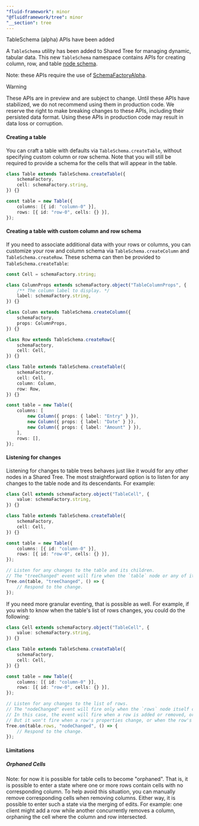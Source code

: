 ```yaml
---
"fluid-framework": minor
"@fluidframework/tree": minor
"__section": tree
---
```

TableSchema (alpha) APIs have been added

A `TableSchema` utility has been added to Shared Tree for managing dynamic, tabular data.
This new `TableSchema` namespace contains APIs for creating column, row, and table [node schema](https://fluidframework.com/docs/api/fluid-framework/treenodeschema-typealias).

Note: these APIs require the use of [SchemaFactoryAlpha](https://fluidframework.com/docs/api/fluid-framework/schemafactoryalpha-class).

> [!WARNING]
> These APIs are in preview and are subject to change.
> Until these APIs have stabilized, we do not recommend using them in production code.
> We reserve the right to make breaking changes to these APIs, including their persisted data format.
> Using these APIs in production code may result in data loss or corruption.

#### Creating a table

You can craft a table with defaults via `TableSchema.createTable`, without specifying custom column or row schema.
Note that you will still be required to provide a schema for the cells that will appear in the table.

```typescript
class Table extends TableSchema.createTable({
	schemaFactory,
	cell: schemaFactory.string,
}) {}

const table = new Table({
	columns: [{ id: "column-0" }],
	rows: [{ id: "row-0", cells: {} }],
});
```

#### Creating a table with custom column and row schema

If you need to associate additional data with your rows or columns, you can customize your row and column schema via `TableSchema.createColumn` and `TableSchema.createRow`.
These schema can then be provided to `TableSchema.createTable`:

```typescript
const Cell = schemaFactory.string;

class ColumnProps extends schemaFactory.object("TableColumnProps", {
	/** The column label to display. */
	label: schemaFactory.string,
}) {}

class Column extends TableSchema.createColumn({
	schemaFactory,
	props: ColumnProps,
}) {}

class Row extends TableSchema.createRow({
	schemaFactory,
	cell: Cell,
}) {}

class Table extends TableSchema.createTable({
	schemaFactory,
	cell: Cell,
	column: Column,
	row: Row,
}) {}

const table = new Table({
	columns: [
		new Column({ props: { label: "Entry" } }),
		new Column({ props: { label: "Date" } }),
		new Column({ props: { label: "Amount" } }),
	],
	rows: [],
});
```

#### Listening for changes

Listening for changes to table trees behaves just like it would for any other nodes in a Shared Tree.
The most straightforward option is to listen for any changes to the table node and its descendants.
For example:

```typescript
class Cell extends schemaFactory.object("TableCell", {
	value: schemaFactory.string,
}) {}

class Table extends TableSchema.createTable({
	schemaFactory,
	cell: Cell,
}) {}

const table = new Table({
	columns: [{ id: "column-0" }],
	rows: [{ id: "row-0", cells: {} }],
});

// Listen for any changes to the table and its children.
// The "treeChanged" event will fire when the `table` node or any of its descendants change.
Tree.on(table, "treeChanged", () => {
	// Respond to the change.
});
```

If you need more granular eventing, that is possible as well.
For example, if you wish to know when the table's list of rows changes, you could do the following:

```typescript
class Cell extends schemaFactory.object("TableCell", {
	value: schemaFactory.string,
}) {}

class Table extends TableSchema.createTable({
	schemaFactory,
	cell: Cell,
}) {}

const table = new Table({
	columns: [{ id: "column-0" }],
	rows: [{ id: "row-0", cells: {} }],
});

// Listen for any changes to the list of rows.
// The "nodeChanged" event will fire only when the `rows` node itself changes (i.e., its own properties change).
// In this case, the event will fire when a row is added or removed, or the order of the list is changed.
// But it won't fire when a row's properties change, or when the row's cells change, etc.
Tree.on(table.rows, "nodeChanged", () => {
	// Respond to the change.
});
```

#### Limitations

##### Orphaned Cells

Note: for now it is possible for table cells to become "orphaned".
That is, it is possible to enter a state where one or more rows contain cells with no corresponding column.
To help avoid this situation, you can manually remove corresponding cells when removing columns.
Either way, it is possible to enter such a state via the merging of edits.
For example: one client might add a row while another concurrently removes a column, orphaning the cell where the column and row intersected.
